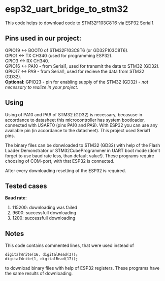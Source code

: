 # esp32_uart_bridge_to_stm32
This code helps to download code to STM32F103C8T6 via ESP32 Serial1.<br/>

## Pins used in our project: <br/>
GPIO19 <-> BOOT0 of STM32F103C8T6 (or GD32F103C8T6). <br/>
GPIO1 <-> TX CH340 (used for programming ESP32). <br/>
GPIO3 <-> RX CH340. <br/>
GPIO16 <-> PA10 - from Serial1, used for transmit the data to STM32 (GD32). <br/>
GPIO17 <-> PA9 - from Serial1, used for recieve the data from STM32 (GD32). <br/>
**Optional:** GPIO23 - pin for enabling supply of the STM32 (GD32) - *not necessary to realize in your project*. <br/>

## Using
Using of PA10 and PA9 of STM32 (GD32) is necessary, becasuse in accordance to datasheet this microcontroller has system bootloader, connected with USART0 (pins PA10 and PA9). With ESP32 you can use any available pin (in accordance to the datasheet). This project used Serial1 pins. <br/>

The binary files can be donwloaded to STM32 (GD32) with help of the Flash Loader Demonstrator or STM32CubeProgrammer in UART boot mode (don't forget to use baud rate less, than default value!). These programs require choosing of COM-port, with that ESP32 is connected. <br/>

After every downloading resetting of the ESP32 is required.

## Tested cases
**Baud rate:**
1. 115200: downloading was failed
2. 9600: successfull downloading
3. 1200: successfull downloading

## Notes
This code contains commented lines, that were used instead of <br/>
```
digitalWrite(16, digitalRead(3));
digitalWrite(1, digitalRead(17));
```
to download binary files with help of ESP32 registers. These programs have the same results of downloading. <br/>
 

